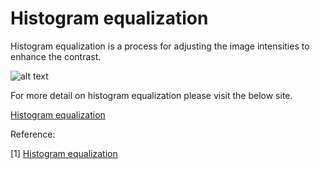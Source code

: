 # Histogram equalization

Histogram equalization is a process for adjusting the image intensities to enhance the contrast.

![alt text](https://upload.wikimedia.org/wikipedia/commons/c/ca/Histogrammeinebnung.png) <br>

For more detail on histogram equalization please visit the below site.

[Histogram equalization](https://www.math.uci.edu/icamp/courses/math77c/demos/hist_eq.pdf)

Reference:

[1] [Histogram equalization](https://en.wikipedia.org/wiki/Histogram_equalization)

